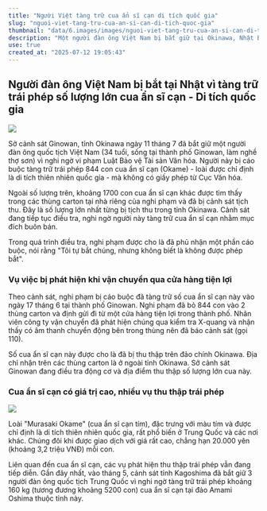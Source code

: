 ```yaml
---
title: "Người Việt tàng trữ cua ẩn sĩ cạn di tích quốc gia"
slug: "nguoi-viet-tang-tru-cua-an-si-can-di-tich-quoc-gia"
thumbnail: "data/6.images/images/nguoi-viet-tang-tru-cua-an-si-can-di-tich-quoc-gia.webp"
description: "Một người đàn ông Việt Nam bị bắt giữ tại Okinawa, Nhật Bản vì tàng trữ trái phép 844 con cua ẩn sĩ cạn Okame, loài được chỉ định là di tích thiên nhiên quốc gia."
use: true
created_at: "2025-07-12 19:05:43"
---
```


## Người đàn ông Việt Nam bị bắt tại Nhật vì tàng trữ trái phép số lượng lớn cua ẩn sĩ cạn - Di tích quốc gia

![](/images/20250712-01625815-okinawat-000-1-view.webp)

Sở cảnh sát Ginowan, tỉnh Okinawa ngày 11 tháng 7 đã bắt giữ một người đàn ông quốc tịch Việt Nam (34 tuổi, sống tại thành phố Ginowan, làm nghề thợ sơn) vì nghi ngờ vi phạm Luật Bảo vệ Tài sản Văn hóa. Người này bị cáo buộc tàng trữ trái phép 844 con cua ẩn sĩ cạn (Okame) - loài được chỉ định là di tích thiên nhiên quốc gia - mà không có giấy phép từ Cục Văn hóa.

Ngoài số lượng trên, khoảng 1700 con cua ẩn sĩ cạn khác được tìm thấy trong các thùng carton tại nhà riêng của nghi phạm và đã bị cảnh sát tịch thu. Đây là số lượng lớn nhất từng bị tịch thu trong tỉnh Okinawa. Cảnh sát đang tiếp tục điều tra, nghi ngờ người này tàng trữ cua ẩn sĩ cạn nhằm mục đích buôn bán.

Trong quá trình điều tra, nghi phạm được cho là đã phủ nhận một phần cáo buộc, nói rằng "Tôi tự bắt chúng, nhưng không biết là không được phép bắt".

### Vụ việc bị phát hiện khi vận chuyển qua cửa hàng tiện lợi

Theo cảnh sát, nghi phạm bị cáo buộc đã tàng trữ số cua ẩn sĩ cạn này vào ngày 17 tháng 6 tại thành phố Ginowan. Nghi phạm đã bỏ 844 con vào 2 thùng carton và định gửi đi từ một cửa hàng tiện lợi trong thành phố. Nhân viên công ty vận chuyển đã phát hiện chúng qua kiểm tra X-quang và nhận thấy có âm thanh chuyển động bên trong thùng nên đã báo cảnh sát (gọi 110).

Số cua ẩn sĩ cạn này được cho là đã bị thu thập trên đảo chính Okinawa. Địa chỉ nhận trên các thùng carton là ở ngoài tỉnh Okinawa. Sở cảnh sát Ginowan đang điều tra động cơ và địa điểm thu thập số lượng lớn cua này.

### Cua ẩn sĩ cạn có giá trị cao, nhiều vụ thu thập trái phép

![](/images/20250712-00050056-yom-000-10-view.webp)

Loài "Murasaki Okame" (cua ẩn sĩ cạn tím), đặc trưng với màu tím và được chỉ định là di tích thiên nhiên quốc gia, rất phổ biến ở Trung Quốc và các nơi khác. Chúng đôi khi được giao dịch với giá rất cao, chẳng hạn 20.000 yên (khoảng 3,2 triệu VNĐ) mỗi con.

Liên quan đến cua ẩn sĩ cạn, các vụ phát hiện thu thập trái phép vẫn đang tiếp diễn. Gần đây nhất, vào tháng 5, cảnh sát tỉnh Kagoshima đã bắt giữ 3 người đàn ông quốc tịch Trung Quốc vì nghi ngờ tàng trữ trái phép khoảng 160 kg (tương đương khoảng 5200 con) cua ẩn sĩ cạn tại đảo Amami Oshima thuộc tỉnh này.

